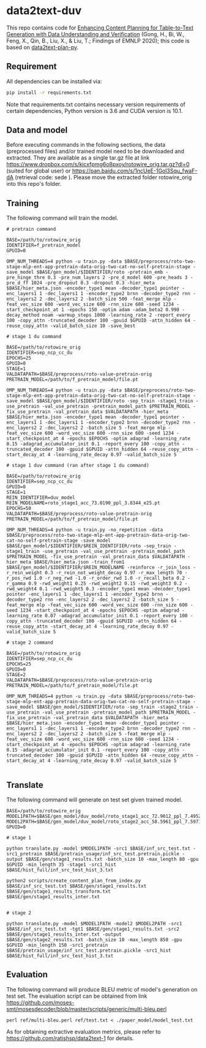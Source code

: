 # data2text-duv

This repo contains code for [Enhancing Content Planning for Table-to-Text Generation with Data Understanding and Verification](https://www.aclweb.org/anthology/2020.findings-emnlp.262/) (Gong, H., Bi, W., Feng, X., Qin, B., Liu, X., & Liu, T.; Findings of EMNLP 2020); this code is based on [data2text-plan-py](https://github.com/ratishsp/data2text-plan-py).


## Requirement

All dependencies can be installed via:

```bash
pip install -r requirements.txt
```

Note that requirements.txt contains necessary version requirements of certain dependencies, Python version is 3.6 and CUDA version is 10.1.

## Data and model

Before executing commands in the following sections, the data (preprocessed files) and/or trained model need to be downloaded and extracted. They are available as a single tar.gz file at link https://www.dropbox.com/s/kicxfpmg6o8pxoy/rotowire_orig.tar.gz?dl=0 (suited for global user) or https://pan.baidu.com/s/1ncUeE-1Gol3Squ_fwaF-dA (retrieval code: sede ). Please move the extracted folder rotowire_orig into this repo's folder.

## Training

The following command will train the model.

```
# pretrain command

BASE=/path/to/rotowire_orig
IDENTIFIER=f_pretrain_model
GPUID=0

OMP_NUM_THREADS=4 python -u train.py -data $BASE/preprocess/roto-two-stage-mlp-ent-app-pretrain-data-orig-two-cat-no-self-pretrain-stage -save_model $BASE/gen_model/$IDENTIFIER/roto -pretrain_emb -pre_hinge_thre 0.3 -pre_num_layers 2 -pre_d_model 600 -pre_heads 3 -pre_d_ff 1024 -pre_dropout 0.3 -dropout 0.3 -hier_meta $BASE/hier_meta.json -encoder_type1 mean -decoder_type1 pointer -enc_layers1 1 -dec_layers1 1 -encoder_type2 brnn -decoder_type2 rnn -enc_layers2 2 -dec_layers2 2 -batch_size 500 -feat_merge mlp -feat_vec_size 600 -word_vec_size 600 -rnn_size 600 -seed 1234 -start_checkpoint_at 1 -epochs 150 -optim adam -adam_beta2 0.998 -decay_method noam -warmup_steps 1000 -learning_rate 2 -report_every 100 -copy_attn -truncated_decoder 100 -gpuid $GPUID -attn_hidden 64 -reuse_copy_attn -valid_batch_size 10 -save_best

# stage 1 du command

BASE=/path/to/rotowire_orig
IDENTIFIER=sep_ncp_cc_du
EPOCHS=25
GPUID=0
STAGE=1
VALDATAPATH=$BASE/preprocess/roto-value-pretrain-orig
PRETRAIN_MODEL=/path/to/f_pretrain_model/file.pt

OMP_NUM_THREADS=4 python -u train.py -data $BASE/preprocess/roto-two-stage-mlp-ent-app-pretrain-data-orig-two-cat-no-self-pretrain-stage -save_model $BASE/gen_model/$IDENTIFIER/roto -sep_train -stage1_train -use_pretrain -val_use_pretrain -pretrain_model_path $PRETRAIN_MODEL -fix_use_pretrain -val_pretrain_data $VALDATAPATH -hier_meta $BASE/hier_meta.json -encoder_type1 mean -decoder_type1 pointer -enc_layers1 1 -dec_layers1 1 -encoder_type2 brnn -decoder_type2 rnn -enc_layers2 2 -dec_layers2 2 -batch_size 5 -feat_merge mlp -feat_vec_size 600 -word_vec_size 600 -rnn_size 600 -seed 1234 -start_checkpoint_at 4 -epochs $EPOCHS -optim adagrad -learning_rate 0.15 -adagrad_accumulator_init 0.1 -report_every 100 -copy_attn -truncated_decoder 100 -gpuid $GPUID -attn_hidden 64 -reuse_copy_attn -start_decay_at 4 -learning_rate_decay 0.97 -valid_batch_size 5

# stage 1 duv command (ran after stage 1 du command)

BASE=/path/to/rotowire_orig
IDENTIFIER=sep_ncp_cc_du
GPUID=0
STAGE=1
REIN_IDENTIFIER=duv_model
REIN_MODELNAME=roto_stage1_acc_73.0190_ppl_3.8344_e25.pt
EPOCHS=50
VALDATAPATH=$BASE/preprocess/roto-value-pretrain-orig
PRETRAIN_MODEL=/path/to/f_pretrain_model/file.pt

OMP_NUM_THREADS=4 python -u train.py -no_repetition -data $BASE/preprocess/roto-two-stage-mlp-ent-app-pretrain-data-orig-two-cat-no-self-pretrain-stage -save_model $BASE/gen_model/$IDENTIFIER/$REIN_IDENTIFIER/roto -sep_train -stage1_train -use_pretrain -val_use_pretrain -pretrain_model_path $PRETRAIN_MODEL -fix_use_pretrain -val_pretrain_data $VALDATAPATH -hier_meta $BASE/hier_meta.json -train_from1 $BASE/gen_model/$IDENTIFIER/$REIN_MODELNAME -reinforce -r_join_loss -r_rein_weight 0.3 -r_rein_not_weight_decay 0.97 -r_max_length 70 -r_pos_rwd 1.0 -r_neg_rwd -1.0 -r_order_rwd 1.0 -r_recall_beta 0.2 -r_gamma 0.9 -rwd_weight1 0.25 -rwd_weight2 0.15 -rwd_weight3 0.2 -rwd_weight4 0.1 -rwd_weight5 0.3 -encoder_type1 mean -decoder_type1 pointer -enc_layers1 1 -dec_layers1 1 -encoder_type2 brnn -decoder_type2 rnn -enc_layers2 2 -dec_layers2 2 -batch_size 5 -feat_merge mlp -feat_vec_size 600 -word_vec_size 600 -rnn_size 600 -seed 1234 -start_checkpoint_at 4 -epochs $EPOCHS -optim adagrad -learning_rate 0.07 -adagrad_accumulator_init 0.1 -report_every 100 -copy_attn -truncated_decoder 100 -gpuid $GPUID -attn_hidden 64 -reuse_copy_attn -start_decay_at 4 -learning_rate_decay 0.97 -valid_batch_size 5

# stage 2 command

BASE=/path/to/rotowire_orig
IDENTIFIER=sep_ncp_cc_du
EPOCHS=25
GPUID=0
STAGE=2
VALDATAPATH=$BASE/preprocess/roto-value-pretrain-orig
PRETRAIN_MODEL=/path/to/f_pretrain_model/file.pt

OMP_NUM_THREADS=4 python -u train.py -data $BASE/preprocess/roto-two-stage-mlp-ent-app-pretrain-data-orig-two-cat-no-self-pretrain-stage -save_model $BASE/gen_model/$IDENTIFIER/roto -sep_train -stage2_train -use_pretrain -val_use_pretrain -pretrain_model_path $PRETRAIN_MODEL -fix_use_pretrain -val_pretrain_data $VALDATAPATH -hier_meta $BASE/hier_meta.json -encoder_type1 mean -decoder_type1 pointer -enc_layers1 1 -dec_layers1 1 -encoder_type2 brnn -decoder_type2 rnn -enc_layers2 2 -dec_layers2 2 -batch_size 5 -feat_merge mlp -feat_vec_size 600 -word_vec_size 600 -rnn_size 600 -seed 1234 -start_checkpoint_at 4 -epochs $EPOCHS -optim adagrad -learning_rate 0.15 -adagrad_accumulator_init 0.1 -report_every 100 -copy_attn -truncated_decoder 100 -gpuid $GPUID -attn_hidden 64 -reuse_copy_attn -start_decay_at 4 -learning_rate_decay 0.97 -valid_batch_size 5 


```

## Translate

The following command will generate on test set given trained model.

```
BASE=/path/to/rotowire_orig
MODEL1PATH=$BASE/gen_model/duv_model/roto_stage1_acc_72.9012_ppl_7.4952_e43.pt
MODEL2PATH=$BASE/gen_model/duv_model/roto_stage2_acc_58.5961_ppl_7.5971_e23.pt
GPUID=0

# stage 1

python translate.py -model $MODEL1PATH -src1 $BASE/inf_src_test.txt -src1_pretrain $BASE/pretrain_usage/inf_src_test.pretrain.pickle -output $BASE/gen/stage1_results.txt -batch_size 10 -max_length 80 -gpu $GPUID -min_length 35 -stage1 -src1_hist $BASE/hist_full/inf_src_test_hist_3.txt

python2 scripts/create_content_plan_from_index.py $BASE/inf_src_test.txt $BASE/gen/stage1_results.txt $BASE/gen/stage1_results_transform.txt $BASE/gen/stage1_results_inter.txt


# stage 2

python translate.py -model $MODEL1PATH -model2 $MODEL2PATH -src1 $BASE/inf_src_test.txt -tgt1 $BASE/gen/stage1_results.txt -src2 $BASE/gen/stage1_results_inter.txt -output $BASE/gen/stage2_results.txt -batch_size 10 -max_length 850 -gpu $GPUID -min_length 150 -src1_pretrain $BASE/pretrain_usage/inf_src_test.pretrain.pickle -src1_hist $BASE/hist_full/inf_src_test_hist_3.txt

```

## Evaluation

The following command will produce BLEU metric of model's generation on test set. The evaluation script can be obtained from link https://github.com/moses-smt/mosesdecoder/blob/master/scripts/generic/multi-bleu.perl

```
perl ref/multi-bleu.perl ref/test.txt < ./paper_model/model_test.txt
```

As for obtaining extractive evaluation metrics, please refer to https://github.com/ratishsp/data2text-1 for details.